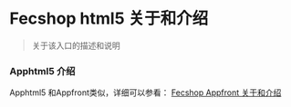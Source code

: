 Fecshop html5 关于和介绍
=========================

> 关于该入口的描述和说明


### Apphtml5 介绍


Apphtml5 和Appfront类似，详细可以参看：
[Fecshop Appfront 关于和介绍](fecshop-appfront-about.md)
